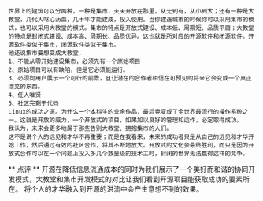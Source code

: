 
    世界上的建筑可以分两种，一种是集市，天天开放在那里，从无到有，从小到大；还有一种是大教堂，几代人呕心沥血，几十年才能建成，投入使用。当你建造城市的时候你可以采用集市的模式，也可以采用大教堂的模式。集市的特点是开放式建设、成本低、周期短、品质平庸；大教堂的特点是封闭式建设、成本高、周期长、品质优异。这也就是所对应的开源软件和闭源软件。开源软件类似于集市，闭源软件类似于集市。
    他还说集市要想变成大教堂，
    1、不能从零开始建设集市，必须先有一个原始项目
    2、原始项目可以有缺陷，但是它必须能运行。
    3、必须向用户展示一个可行的前景，且让潜在的合作者相信在可预见的将来它会变成一个真正漂亮的东西。
    4、任人唯贤
    5、社区完剩于代码
    Linux的成功之道。为什么一个本科生的业余作品，最后竟变成了全世界最流行的操作系统之一。这就是开放的威力，一个开放式的项目，如果加以良好的管理和运作，必定取得成功。
    我认为，未来会更多地属于那些告别大教堂、拥抱集市的人们。
    这不是说个人的远见和才华不再重要；而是在我看来，未来的成功者只是从自己的远见和才华开始工作，然后通过有效的社区合作，将其不断地放大。开放式的文化会最终胜利，而只是因为开放式合作可以在一个问题上投入多几个数量级的技术工时，封闭的世界无法赢得这样的竞争。

** 点评 **
开源在降低信息流通成本的同时为我们展示了一个美好而和谐的协同开发模式，大教堂和集市开发模式的对比让我们看到开源项目能获取成功的要素所在。
将个人的才华融入到开源的洪流中会产生意想不到的效果。

